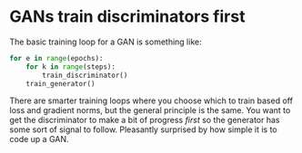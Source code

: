 # GANs train discriminators first

The basic training loop for a GAN is something like:

```py
for e in range(epochs):
    for k in range(steps):
        train_discriminator()
    train_generator()
```

There are smarter training loops where you choose which to train based off loss and gradient norms, but the general principle is the same. You want to get the discriminator to make a bit of progress *first* so the generator has some sort of signal to follow. Pleasantly surprised by how simple it is to code up a GAN.
